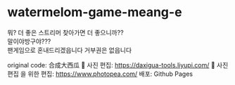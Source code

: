 # watermelom-game-meang-e
뭐? 더 좋은 스트리머 찾아가면 더 좋으니까??  
말이야방구야???  
팬게임으로 혼내드리겠읍니다 거부권은 없읍니다

original code: 合成大西瓜 🍉
사진 편집: https://daxigua-tools.liyupi.com/ 🍉
사진 편집 을 위한 편집: https://www.photopea.com/
배포: Github Pages
